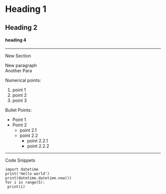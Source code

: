# Heading 1
## Heading 2
#### heading 4
---
New Section

New paragraph<br>
Another Para

Numerical points:
1. point 1
2. point 2
3. point 3

Bullet Points:
* Point 1
* Point 2
  * point 2.1
  * point 2.2
    * point 2.2.1
    * point 2.2.2
---
Code Snippets
```
import datetime
print('Hello world')
print(datetime.datetime.now())
for i in range(5):
 print(i)
```
